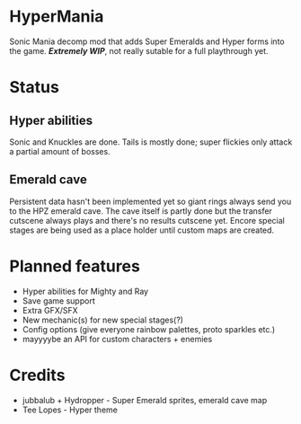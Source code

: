 # HyperMania
Sonic Mania decomp mod that adds Super Emeralds and Hyper forms into the game.
***Extremely WIP***, not really sutable for a full playthrough yet.
# Status
## Hyper abilities
Sonic and Knuckles are done. Tails is mostly done; super flickies only attack a partial amount of bosses.
## Emerald cave
Persistent data hasn't been implemented yet so giant rings always send you to the HPZ emerald cave. 
The cave itself is partly done but the transfer cutscene always plays and there's no results cutscene yet. Encore special stages are being used as a place holder until custom maps are created.
# Planned features
+ Hyper abilities for Mighty and Ray
+ Save game support
+ Extra GFX/SFX
+ New mechanic(s) for new special stages(?)
+ Config options (give everyone rainbow palettes, proto sparkles etc.)
+ mayyyybe an API for custom characters + enemies

# Credits
+ jubbalub + Hydropper - Super Emerald sprites, emerald cave map
+ Tee Lopes - Hyper theme
